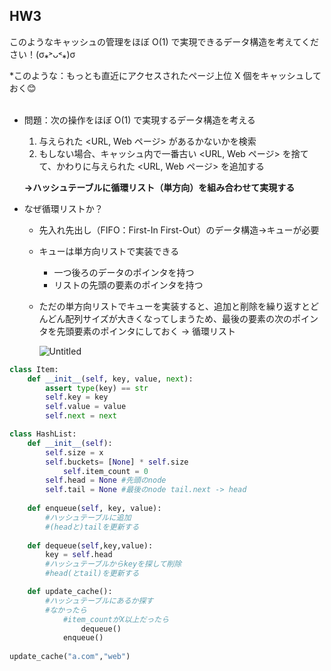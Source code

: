 ## HW3

このようなキャッシュの管理をほぼ O(1) で実現できるデータ構造を考えてください！(σ⁎˃ᴗ˂⁎)σ

*このような：もっとも直近にアクセスされたページ上位 X 個をキャッシュしておく😊  
<br>

- 問題：次の操作をほぼ O(1) で実現するデータ構造を考える
    1. 与えられた <URL, Web ページ> があるかないかを検索
    2. もしない場合、キャッシュ内で一番古い <URL, Web ページ> を捨てて、かわりに与えられた <URL, Web ページ> を追加する
    
    **→ハッシュテーブルに循環リスト（単方向）を組み合わせて実現する**
    
- なぜ循環リストか？
    - 先入れ先出し（FIFO：First-In First-Out）のデータ構造→キューが必要
    - キューは単方向リストで実装できる
        - 一つ後ろのデータのポインタを持つ
        - リストの先頭の要素のポインタを持つ
    - ただの単方向リストでキューを実装すると、追加と削除を繰り返すとどんどん配列サイズが大きくなってしまうため、最後の要素の次のポインタを先頭要素のポインタにしておく → 循環リスト
        
        ![Untitled](https://www.momoyama-usagi.com/wp-content/uploads/2021/05/20200111234203.gif)
        

```python
class Item:
    def __init__(self, key, value, next):
        assert type(key) == str
        self.key = key
        self.value = value
        self.next = next

class HashList:
	def __init__(self):
	    self.size = x
	    self.buckets= [None] * self.size
			self.item_count = 0
	    self.head = None #先頭のnode
	    self.tail = None #最後のnode tail.next -> head
	
	def enqueue(self, key, value):
		#ハッシュテーブルに追加
		#(headと)tailを更新する
	
	def dequeue(self,key,value):
		key = self.head
		#ハッシュテーブルからkeyを探して削除
		#head(とtail)を更新する

	def update_cache():
		#ハッシュテーブルにあるか探す
		#なかったら
			#item_countがX以上だったら
				dequeue()
			enqueue()
	
update_cache("a.com","web")
```